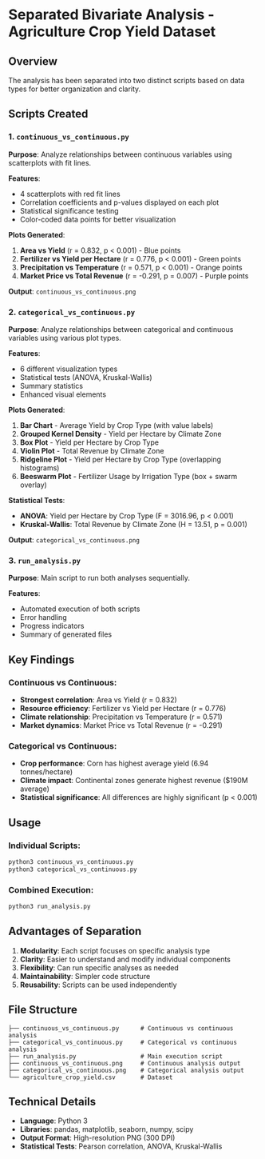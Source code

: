 # Separated Bivariate Analysis - Agriculture Crop Yield Dataset

## Overview
The analysis has been separated into two distinct scripts based on data types for better organization and clarity.

## Scripts Created

### 1. `continuous_vs_continuous.py`
**Purpose**: Analyze relationships between continuous variables using scatterplots with fit lines.

**Features**:
- 4 scatterplots with red fit lines
- Correlation coefficients and p-values displayed on each plot
- Statistical significance testing
- Color-coded data points for better visualization

**Plots Generated**:
1. **Area vs Yield** (r = 0.832, p < 0.001) - Blue points
2. **Fertilizer vs Yield per Hectare** (r = 0.776, p < 0.001) - Green points
3. **Precipitation vs Temperature** (r = 0.571, p < 0.001) - Orange points
4. **Market Price vs Total Revenue** (r = -0.291, p = 0.007) - Purple points

**Output**: `continuous_vs_continuous.png`

### 2. `categorical_vs_continuous.py`
**Purpose**: Analyze relationships between categorical and continuous variables using various plot types.

**Features**:
- 6 different visualization types
- Statistical tests (ANOVA, Kruskal-Wallis)
- Summary statistics
- Enhanced visual elements

**Plots Generated**:
1. **Bar Chart** - Average Yield by Crop Type (with value labels)
2. **Grouped Kernel Density** - Yield per Hectare by Climate Zone
3. **Box Plot** - Yield per Hectare by Crop Type
4. **Violin Plot** - Total Revenue by Climate Zone
5. **Ridgeline Plot** - Yield per Hectare by Crop Type (overlapping histograms)
6. **Beeswarm Plot** - Fertilizer Usage by Irrigation Type (box + swarm overlay)

**Statistical Tests**:
- **ANOVA**: Yield per Hectare by Crop Type (F = 3016.96, p < 0.001)
- **Kruskal-Wallis**: Total Revenue by Climate Zone (H = 13.51, p = 0.001)

**Output**: `categorical_vs_continuous.png`

### 3. `run_analysis.py`
**Purpose**: Main script to run both analyses sequentially.

**Features**:
- Automated execution of both scripts
- Error handling
- Progress indicators
- Summary of generated files

## Key Findings

### Continuous vs Continuous:
- **Strongest correlation**: Area vs Yield (r = 0.832)
- **Resource efficiency**: Fertilizer vs Yield per Hectare (r = 0.776)
- **Climate relationship**: Precipitation vs Temperature (r = 0.571)
- **Market dynamics**: Market Price vs Total Revenue (r = -0.291)

### Categorical vs Continuous:
- **Crop performance**: Corn has highest average yield (6.94 tonnes/hectare)
- **Climate impact**: Continental zones generate highest revenue ($190M average)
- **Statistical significance**: All differences are highly significant (p < 0.001)

## Usage

### Individual Scripts:
```bash
python3 continuous_vs_continuous.py
python3 categorical_vs_continuous.py
```

### Combined Execution:
```bash
python3 run_analysis.py
```

## Advantages of Separation

1. **Modularity**: Each script focuses on specific analysis type
2. **Clarity**: Easier to understand and modify individual components
3. **Flexibility**: Can run specific analyses as needed
4. **Maintainability**: Simpler code structure
5. **Reusability**: Scripts can be used independently

## File Structure
```
├── continuous_vs_continuous.py      # Continuous vs continuous analysis
├── categorical_vs_continuous.py     # Categorical vs continuous analysis
├── run_analysis.py                  # Main execution script
├── continuous_vs_continuous.png     # Continuous analysis output
├── categorical_vs_continuous.png    # Categorical analysis output
└── agriculture_crop_yield.csv       # Dataset
```

## Technical Details
- **Language**: Python 3
- **Libraries**: pandas, matplotlib, seaborn, numpy, scipy
- **Output Format**: High-resolution PNG (300 DPI)
- **Statistical Tests**: Pearson correlation, ANOVA, Kruskal-Wallis 